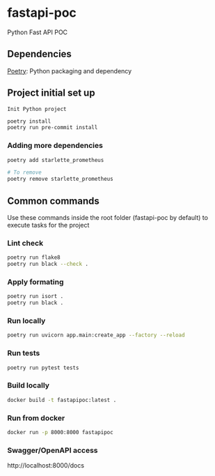 # fastapi-poc
Python Fast API POC

## Dependencies
[Poetry](https://python-poetry.org/): Python packaging and dependency

## Project initial set up
`Init Python project`

```sh
poetry install
poetry run pre-commit install
```

### Adding more dependencies
```sh
poetry add starlette_prometheus

# To remove
poetry remove starlette_prometheus
```
## Common commands
Use these commands inside the root folder (fastapi-poc by default) to execute tasks for the project
### Lint check
```sh
poetry run flake8
poetry run black --check .
```
### Apply formating
```sh
poetry run isort .
poetry run black .
```

### Run locally
```sh
poetry run uvicorn app.main:create_app --factory --reload
```
### Run tests
```sh
poetry run pytest tests
```
### Build locally
```sh
docker build -t fastapipoc:latest .
```
### Run from docker
```sh
docker run -p 8000:8000 fastapipoc
```
### Swagger/OpenAPI access
http://localhost:8000/docs
